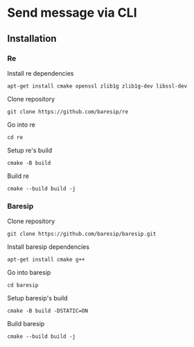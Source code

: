 # Send message via CLI

## Installation


### Re
Install re dependencies
```
apt-get install cmake openssl zlib1g zlib1g-dev libssl-dev
```
Clone repository
```
git clone https://github.com/baresip/re
```
Go into re
```
cd re
```
Setup re's build
```
cmake -B build
```
Build re
```
cmake --build build -j
```

### Baresip
Clone repository
```
git clone https://github.com/baresip/baresip.git
```
Install baresip dependencies
```
apt-get install cmake g++
```
Go into baresip
```
cd baresip
```
Setup baresip's build
```
cmake -B build -DSTATIC=ON
```
Build baresip
```
cmake --build build -j
```
